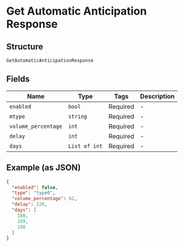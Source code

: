 
# Get Automatic Anticipation Response

## Structure

`GetAutomaticAnticipationResponse`

## Fields

| Name | Type | Tags | Description |
|  --- | --- | --- | --- |
| `enabled` | `bool` | Required | - |
| `mtype` | `string` | Required | - |
| `volume_percentage` | `int` | Required | - |
| `delay` | `int` | Required | - |
| `days` | `List of int` | Required | - |

## Example (as JSON)

```json
{
  "enabled": false,
  "type": "type0",
  "volume_percentage": 62,
  "delay": 228,
  "days": [
    188,
    189,
    190
  ]
}
```

